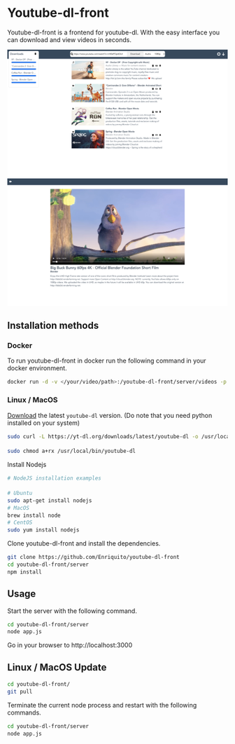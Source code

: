# Youtube-dl-front

Youtube-dl-front is a frontend for youtube-dl. With the easy interface you can download and view videos in seconds.

![Download page](https://raw.githubusercontent.com/Enriquito/youtube-dl-front/master/screenshots/home.png)
![Download page](https://github.com/Enriquito/youtube-dl-front/blob/master/screenshots/view.png?raw=true)

## Installation methods

### Docker
To run youtube-dl-front in docker run the following command in your docker environment.
```bash
docker run -d -v </your/video/path>:/youtube-dl-front/server/videos -p 3000:3000 --name ydlf  enriquek/youtube-dl-front
```

### Linux / MacOS

[Download](http://ytdl-org.github.io/youtube-dl/download.html) the latest `youtube-dl` version. (Do note that you need python installed on your system)

```bash
sudo curl -L https://yt-dl.org/downloads/latest/youtube-dl -o /usr/local/bin/youtube-dl

sudo chmod a+rx /usr/local/bin/youtube-dl
```
Install Nodejs
```bash
# NodeJS installation examples

# Ubuntu
sudo apt-get install nodejs
# MacOS
brew install node
# CentOS
sudo yum install nodejs
```
Clone youtube-dl-front and install the dependencies.

```bash
git clone https://github.com/Enriquito/youtube-dl-front
cd youtube-dl-front/server
npm install
```
## Usage

Start the server with the following command.

```bash
cd youtube-dl-front/server
node app.js
```
Go in your browser to http://localhost:3000

## Linux / MacOS Update
```bash
cd youtube-dl-front/
git pull
```
Terminate the current node process and restart with the following commands.

```bash
cd youtube-dl-front/server
node app.js
```
